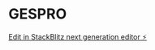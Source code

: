 # GESPRO

[Edit in StackBlitz next generation editor ⚡️](https://stackblitz.com/~/github.com/chkoba69/GESPRO)